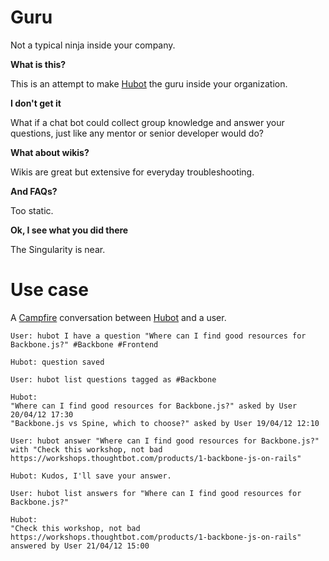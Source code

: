 Guru
====

Not a typical ninja inside your company.

**What is this?**

This is an attempt to make [Hubot](http://hubot.github.com/) the guru inside your organization.

**I don't get it**

What if a chat bot could collect group knowledge and answer your questions, just like any mentor or senior developer would do?

**What about wikis?**

Wikis are great but extensive for everyday troubleshooting.

**And FAQs?**

Too static.

**Ok, I see what you did there**

The Singularity is near.

Use case
====
A [Campfire](http://campfirenow.com/) conversation between [Hubot](http://hubot.github.com/) and a user.

	User: hubot I have a question "Where can I find good resources for Backbone.js?" #Backbone #Frontend

	Hubot: question saved

	User: hubot list questions tagged as #Backbone

	Hubot: 
	"Where can I find good resources for Backbone.js?" asked by User 20/04/12 17:30 
	"Backbone.js vs Spine, which to choose?" asked by User 19/04/12 12:10

	User: hubot answer "Where can I find good resources for Backbone.js?" with "Check this workshop, not bad https://workshops.thoughtbot.com/products/1-backbone-js-on-rails"

	Hubot: Kudos, I'll save your answer.

	User: hubot list answers for "Where can I find good resources for Backbone.js?"

	Hubot: 
	"Check this workshop, not bad https://workshops.thoughtbot.com/products/1-backbone-js-on-rails" answered by User 21/04/12 15:00 



